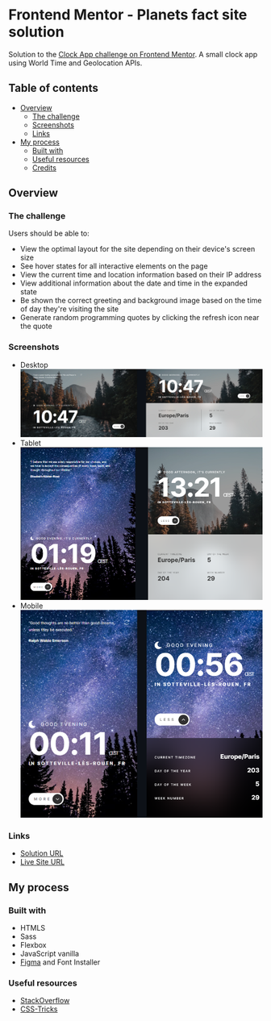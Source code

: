 # Frontend Mentor - Planets fact site solution

Solution to the [Clock App challenge on Frontend Mentor](https://www.frontendmentor.io/challenges/clock-app-LMFaxFwrM). A small clock app using World Time and Geolocation APIs. 

## Table of contents

- [Overview](#overview)
  - [The challenge](#the-challenge)
  - [Screenshots](#screenshot)
  - [Links](#links)
- [My process](#my-process)
  - [Built with](#built-with)
  - [Useful resources](#useful-resources)
  - [Credits](#credits)

## Overview

### The challenge

Users should be able to:

- View the optimal layout for the site depending on their device's screen size
- See hover states for all interactive elements on the page
- View the current time and location information based on their IP address
- View additional information about the date and time in the expanded state
- Be shown the correct greeting and background image based on the time of day they're visiting the site
- Generate random programming quotes by clicking the refresh icon near the quote

### Screenshots

- Desktop  
![](./desktop.png)  
- Tablet  
![](./tablet.png)  
- Mobile  
![](./mobile.png)

### Links

- [Solution URL](https://www.frontendmentor.io/solutions/responsive-clock-app-html5-sass-and-vanilla-js-with-apis-TgsRp316u)  
- [Live Site URL](https://charlottesaidi.github.io/clock-app/) 

## My process

### Built with

- HTMLS
- Sass
- Flexbox
- JavaScript vanilla
- [Figma](https://www.figma.com/) and Font Installer

### Useful resources

- [StackOverflow](https://stackoverflow.com/)
- [CSS-Tricks](https://css-tricks.com/)
